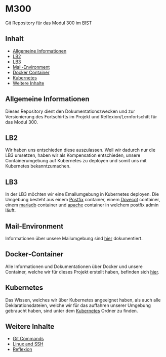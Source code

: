 # M300
Git Repository für das Modul 300 im BIST

## Inhalt
 * [Allgemeine Informationen](#allgemeine-informationen)
 * [LB2](#LB2)
 * [LB3](#LB3)
 * [Mail-Environment](#Mail-Environment)
 * [Docker Container](#Docker-Container)
 * [Kubernetes](#Kubernetes)
 * [Weitere Inhalte](#weitere-inhalte)

## Allgemeine Informationen
Dieses Repository dient den Dokumentationszwecken und zur Versionierung des Fortschirtts im Projekt und Reflexion/Lernfortschitt für das Modul 300.

## LB2
Wir haben uns entschieden diese auszulassen. Weil wir dadurch nur die LB3 umsetzen, haben wir als Kompensation entschieden, unsere Containerumgebung auf Kubernetes zu deployen und somit uns mit Kubernetes bekanntzumachen.

## LB3
In der LB3 möchten wir eine Emailumgebung in Kubernetes deployen. Die Umgebung besteht aus einem [Postfix](./LB03/mail-environment/containers/postfix) container, einem [Dovecot](./LB03/mail-environment/containers/dovecot) container, einem [mariadb](./LB03/mail-environment/containers/mariadb) container und [apache](./LB03/mail-environment/containers/apache) container in welchem postfix admin läuft.

## Mail-Environment
Informationen über unsere Mailumgebung sind [hier](./LB03/mail-environment) dokumentiert.

## Docker-Container
Alle Informationen und Dokumentationen über Docker und unsere Container, welche wir für dieses Projekt erstellt haben, befinden sich [hier](./LB03/mail-environment/containers).

## Kubernetes
Das Wissen, welches wir über Kubernetes angeeignet haben, als auch alle Deklarationsdateien, welche wir für das auffahren unserer Umgebung gebraucht haben, sind unter dem [Kubernetes](./LB03/mail-environment/kubernetes) Ordner zu finden.

## Weitere Inhalte
- [Git Commands](https://github.com/baru5201/M300/blob/master/_Dokumentationen/git.md)
- [Linux and SSH](https://github.com/baru5201/M300/blob/master/_Dokumentationen/LinuxundSSH.md)
- [Reflexion](https://github.com/baru5201/M300/blob/master/_Dokumentationen/reflexion.md)


